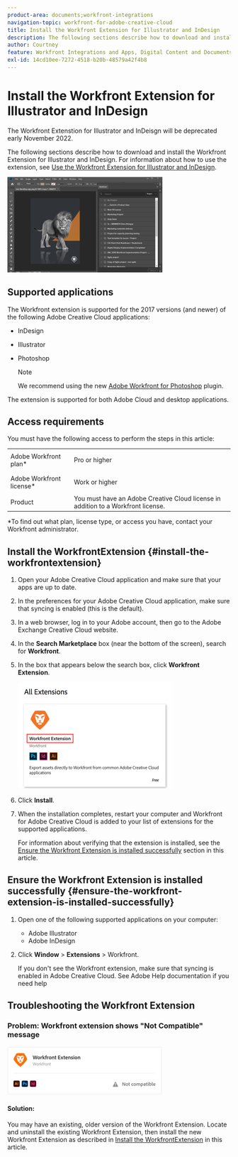```yaml
---
product-area: documents;workfront-integrations
navigation-topic: workfront-for-adobe-creative-cloud
title: Install the Workfront Extension for Illustrator and InDesign
description: The following sections describe how to download and install the Workfront Extension for Illustrator and InDesign. For information about how to use the extension, see Use the Workfront Extension for Illustrator and InDesign.
author: Courtney
feature: Workfront Integrations and Apps, Digital Content and Documents
exl-id: 14cd10ee-7272-4518-b20b-48579a42f4b8
---
```

# Install the Workfront Extension for Illustrator and InDesign

The Workfront Extenstion for Illustrator and InDeisgn will be deprecated early November 2022.

The following sections describe how to download and install the Workfront Extension for Illustrator and InDesign. For information about how to use the extension, see [Use the Workfront Extension for Illustrator and InDesign](../../documents/workfront-for-adobe-creative-cloud/use-wf-adobe-cc.md).

![Adobe__workfront_extension_panel_and_open_file.PNG](assets/adobe--workfront-extension-panel-and-open-file-350x215.png)

## Supported applications

The Workfront extension is supported for the 2017 versions (and newer) of the following Adobe Creative Cloud applications:

* InDesign
* Illustrator
* Photoshop

  >[!NOTE]
  >
  >We recommend using the new [Adobe Workfront for Photoshop](/help/quicksilver/workfront-integrations-and-apps/adobe-workfront-for-creative-cloud/wf-cc-install-ps.md) plugin.

The extension is supported for both Adobe Cloud and desktop applications.

## Access requirements

You must have the following access to perform the steps in this article:

<table style="table-layout:auto"> 
 <col> 
 <col> 
 <tbody> 
  <tr> 
   <td role="rowheader">Adobe Workfront plan*</td> 
   <td> <p>Pro or higher</p> </td> 
  </tr> 
  <tr data-mc-conditions=""> 
   <td role="rowheader">Adobe Workfront license*</td> 
   <td> <p>Work or higher</p> </td> 
  </tr> 
  <tr> 
   <td role="rowheader">Product</td> 
   <td>You must have an Adobe Creative Cloud license in addition to a Workfront license.</td> 
  </tr> 
 </tbody> 
</table>

&#42;To find out what plan, license type, or access you have, contact your Workfront administrator.

## Install the WorkfrontExtension {#install-the-workfrontextension}

1. Open your Adobe Creative Cloud application and make sure that your apps are up to date.
1. In the preferences for your Adobe Creative Cloud application, make sure that syncing is enabled (this is the default).  

1. In a web browser, log in to your Adobe account, then go to the Adobe Exchange Creative Cloud website.
1. In the **Search Marketplace** box (near the bottom of the screen), search for **Workfront**.  

1. In the box that appears below the search box, click **Workfront Extension**.

   ![adobe_workfront_search_in_the_exchange.png](assets/adobe-workfront-search-in-the-exchange-350x240.png)

1. Click **Install**.
1. When the installation completes, restart your computer and Workfront for Adobe Creative Cloud is added to your list of extensions for the supported applications.

   For information about verifying that the extension is installed, see the [Ensure the Workfront Extension is installed successfully](#ensure-the-workfront-extension-is-installed-successfully) section in this article.

## Ensure the Workfront Extension is installed successfully {#ensure-the-workfront-extension-is-installed-successfully}

1. Open one of the following supported applications on your computer:

   * Adobe Illustrator
   * Adobe InDesign

1. Click **Window** > **Extensions** > Workfront.

   If you don't see the Workfront extension, make sure that syncing is enabled in Adobe Creative Cloud. See Adobe Help documentation if you need help

## Troubleshooting the Workfront Extension

### Problem: Workfront extension shows "Not Compatible" message

![](assets/acc-wf-not-compatible-error-message-350x109.png)

#### Solution:

You may have an existing, older version of the Workfront Extension. Locate and uninstall the existing Workfront Extension, then install the new Workfront Extension as described in [Install the WorkfrontExtension](#install-the-workfrontextension) in this article.

